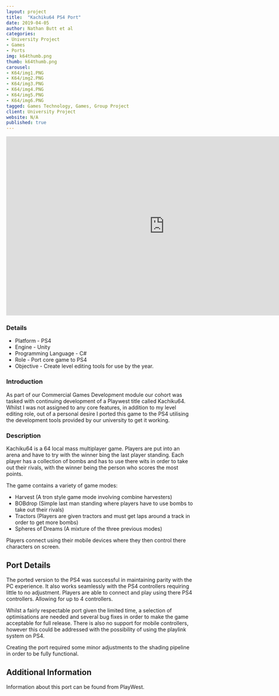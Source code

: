 ```yaml
---
layout: project
title:  "Kachiku64 PS4 Port"
date: 2019-04-05
author: Nathan Butt et al
categories:
- University Project
- Games
- Ports
img: k64thumb.png
thumb: k64thumb.png
carousel:
- K64/img1.PNG
- K64/img2.PNG
- K64/img3.PNG
- K64/img4.PNG
- K64/img5.PNG
- K64/img6.PNG
tagged: Games Technology, Games, Group Project
client: University Project
website: N/A
published: true
---
```


<!-- Place this tag in your head or just before your close body tag. -->
<script async defer src="https://buttons.github.io/buttons.js"></script>

<iframe width="848" height="480" src="https://www.youtube.com/embed/vjSmuq2sIJg" frameborder="0" allow="accelerometer; autoplay; encrypted-media; gyroscope; picture-in-picture" allowfullscreen></iframe>


### Details
- Platform - PS4
- Engine - Unity
- Programming Language - C#
- Role - Port core game to PS4
- Objective - Create level editing tools for use by the year.

### Introduction
As part of our Commercial Games Development module our cohort was tasked with continuing development of a Playwest title called Kachiku64.
Whilst I was not assigned to any core features, in addition to my level editing role, out of a personal desire I ported this game to the PS4 utilising the development tools provided by our university to get it working.

### Description
Kachiku64 is a 64 local mass multiplayer game. Players are put into an arena and have to try with the winner bing the last player standing. Each player has a collection of bombs and has to use there wits in order to take out their rivals, with the winner being the person who scores the most points.

The game contains a variety of game modes:
- Harvest (A tron style game mode involving combine harvesters)
- BOBdrop (Simple last man standing where players have to use bombs to take out their rivals)
- Tractors (Players are given tractors and must get laps around a track in order to get more bombs)
- Spheres of Dreams (A mixture of the three previous modes)

Players connect using their mobile devices where they then control there characters on screen.

## Port Details
The ported version to the PS4 was successful in maintaining parity with the PC experience. It also works seamlessly with the PS4 controllers requiring little to no adjustment. Players are able to connect and play using there PS4 controllers. Allowing for up to 4 controllers.

Whilst a fairly respectable port given the limited time, a selection of optimisations are needed and several bug fixes in order to make the game acceptable for full release. There is also no support for mobile controllers, however this could be addressed with the possibility of using the playlink system on PS4.

Creating the port required some minor adjustments to the shading pipeline in order to be fully functional.

## Additional Information
Information about this port can be found from PlayWest.
